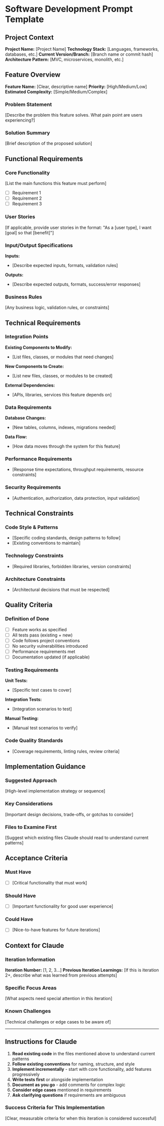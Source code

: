 # Software Development Prompt Template

## Project Context
**Project Name:** [Project Name]
**Technology Stack:** [Languages, frameworks, databases, etc.]
**Current Version/Branch:** [Branch name or commit hash]
**Architecture Pattern:** [MVC, microservices, monolith, etc.]

## Feature Overview
**Feature Name:** [Clear, descriptive name]
**Priority:** [High/Medium/Low]
**Estimated Complexity:** [Simple/Medium/Complex]

### Problem Statement
[Describe the problem this feature solves. What pain point are users experiencing?]

### Solution Summary
[Brief description of the proposed solution]

## Functional Requirements

### Core Functionality
[List the main functions this feature must perform]
- [ ] Requirement 1
- [ ] Requirement 2
- [ ] Requirement 3

### User Stories
[If applicable, provide user stories in the format: "As a [user type], I want [goal] so that [benefit]"]

### Input/Output Specifications
**Inputs:**
- [Describe expected inputs, formats, validation rules]

**Outputs:**
- [Describe expected outputs, formats, success/error responses]

### Business Rules
[Any business logic, validation rules, or constraints]

## Technical Requirements

### Integration Points
**Existing Components to Modify:**
- [List files, classes, or modules that need changes]

**New Components to Create:**
- [List new files, classes, or modules to be created]

**External Dependencies:**
- [APIs, libraries, services this feature depends on]

### Data Requirements
**Database Changes:**
- [New tables, columns, indexes, migrations needed]

**Data Flow:**
- [How data moves through the system for this feature]

### Performance Requirements
- [Response time expectations, throughput requirements, resource constraints]

### Security Requirements
- [Authentication, authorization, data protection, input validation]

## Technical Constraints

### Code Style & Patterns
- [Specific coding standards, design patterns to follow]
- [Existing conventions to maintain]

### Technology Constraints
- [Required libraries, forbidden libraries, version constraints]

### Architecture Constraints
- [Architectural decisions that must be respected]

## Quality Criteria

### Definition of Done
- [ ] Feature works as specified
- [ ] All tests pass (existing + new)
- [ ] Code follows project conventions
- [ ] No security vulnerabilities introduced
- [ ] Performance requirements met
- [ ] Documentation updated (if applicable)

### Testing Requirements
**Unit Tests:**
- [Specific test cases to cover]

**Integration Tests:**
- [Integration scenarios to test]

**Manual Testing:**
- [Manual test scenarios to verify]

### Code Quality Standards
- [Coverage requirements, linting rules, review criteria]

## Implementation Guidance

### Suggested Approach
[High-level implementation strategy or sequence]

### Key Considerations
[Important design decisions, trade-offs, or gotchas to consider]

### Files to Examine First
[Suggest which existing files Claude should read to understand current patterns]

## Acceptance Criteria

### Must Have
- [ ] [Critical functionality that must work]

### Should Have
- [ ] [Important functionality for good user experience]

### Could Have
- [ ] [Nice-to-have features for future iterations]

## Context for Claude

### Iteration Information
**Iteration Number:** [1, 2, 3...]
**Previous Iteration Learnings:**
[If this is iteration 2+, describe what was learned from previous attempts]

### Specific Focus Areas
[What aspects need special attention in this iteration]

### Known Challenges
[Technical challenges or edge cases to be aware of]

---

## Instructions for Claude

1. **Read existing code** in the files mentioned above to understand current patterns
2. **Follow existing conventions** for naming, structure, and style
3. **Implement incrementally** - start with core functionality, add features progressively
4. **Write tests first** or alongside implementation
5. **Document as you go** - add comments for complex logic
6. **Consider edge cases** mentioned in requirements
7. **Ask clarifying questions** if requirements are ambiguous

### Success Criteria for This Implementation
[Clear, measurable criteria for when this iteration is considered successful]